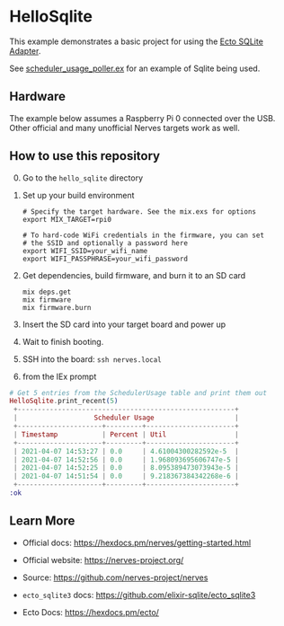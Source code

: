 # HelloSqlite

This example demonstrates a basic project for using the
[Ecto SQLite Adapter](https://github.com/elixir-sqlite/ecto_sqlite3).

See [scheduler_usage_poller.ex](hello_sqlite/lib/hello_sqlite/scheduler_usage_poller.ex) for an example of Sqlite being used.

## Hardware

The example below assumes a Raspberry Pi 0 connected over the USB. Other
official and many unofficial Nerves targets work as well.

## How to use this repository

0. Go to the `hello_sqlite` directory

1. Set up your build environment

   ```shell
   # Specify the target hardware. See the mix.exs for options
   export MIX_TARGET=rpi0

   # To hard-code WiFi credentials in the firmware, you can set
   # the SSID and optionally a password here
   export WIFI_SSID=your_wifi_name
   export WIFI_PASSPHRASE=your_wifi_password
   ```

2. Get dependencies, build firmware, and burn it to an SD card

   ```shell
   mix deps.get
   mix firmware
   mix firmware.burn
   ```

3. Insert the SD card into your target board and power up

4. Wait to finish booting.

5. SSH into the board: `ssh nerves.local`

6. from the IEx prompt

  ```elixir
  # Get 5 entries from the SchedulerUsage table and print them out
  HelloSqlite.print_recent(5)
   +------------------------------------------------------+
   |                   Scheduler Usage                    |
   +---------------------+---------+----------------------+
   | Timestamp           | Percent | Util                 |
   +---------------------+---------+----------------------+
   | 2021-04-07 14:53:27 | 0.0     | 4.61004300282592e-5  |
   | 2021-04-07 14:52:56 | 0.0     | 1.968093695606747e-5 |
   | 2021-04-07 14:52:25 | 0.0     | 8.095389473073943e-5 |
   | 2021-04-07 14:51:54 | 0.0     | 9.218367384342268e-6 |
   +---------------------+---------+----------------------+
  :ok
  ```

## Learn More

- Official docs: https://hexdocs.pm/nerves/getting-started.html
- Official website: https://nerves-project.org/
- Source: https://github.com/nerves-project/nerves

- `ecto_sqlite3` docs: https://github.com/elixir-sqlite/ecto_sqlite3
- Ecto Docs: https://hexdocs.pm/ecto/
